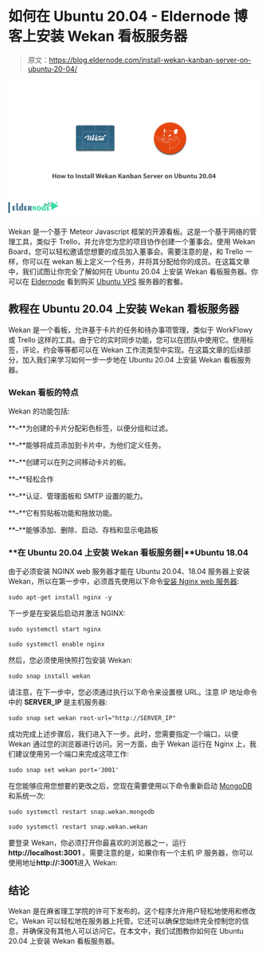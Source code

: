 # 如何在 Ubuntu 20.04 - Eldernode 博客上安装 Wekan 看板服务器

> 原文：<https://blog.eldernode.com/install-wekan-kanban-server-on-ubuntu-20-04/>

![How to Install Wekan Kanban Server on Ubuntu 20.04](img/904b278298294a6f12cde643974d6a09.png)

Wekan 是一个基于 Meteor Javascript 框架的开源看板。这是一个基于网络的管理工具，类似于 Trello，并允许您为您的项目协作创建一个董事会。使用 Wekan Board，您可以轻松邀请您想要的成员加入董事会。需要注意的是，和 Trello 一样，你可以在 wekan 板上定义一个任务，并将其分配给你的成员。在这篇文章中，我们试图让你完全了解如何在 Ubuntu 20.04 上安装 Wekan 看板服务器。你可以在 [Eldernode](https://eldernode.com/) 看到购买 [Ubuntu VPS](https://eldernode.com/ubuntu-vps/) 服务器的套餐。

## **教程在 Ubuntu 20.04 上安装 Wekan 看板服务器**

Wekan 是一个看板，允许基于卡片的任务和待办事项管理，类似于 WorkFlowy 或 Trello 这样的工具。由于它的实时同步功能，您可以在团队中使用它。使用标签，评论，约会等等都可以在 Wekan 工作流类型中实现。在这篇文章的后续部分，加入我们来学习如何一步一步地在 Ubuntu 20.04 上安装 Wekan 看板服务器。

### **Wekan 看板的特点**

Wekan 的功能包括:

**–**为创建的卡片分配彩色标签，以便分组和过滤。

**–**能够将成员添加到卡片中，为他们定义任务。

**–**创建可以在列之间移动卡片的板。

**–**轻松合作

**–**认证、管理面板和 SMTP 设置的能力。

**–**它有剪贴板功能和拖放功能。

**–**能够添加、删除、启动、存档和显示电路板

### **在 Ubuntu 20.04 上安装 Wekan 看板服务器|**Ubuntu 18.04

由于必须安装 NGINX web 服务器才能在 Ubuntu 20.04、18.04 服务器上安装 Wekan，所以在第一步中，必须首先使用以下命令[安装 Nginx web 服务器](https://blog.eldernode.com/install-nginx-on-ubuntu-20-04-lts/):

```
sudo apt-get install nginx -y
```

下一步是在安装后启动并激活 NGINX:

```
sudo systemctl start nginx
```

```
sudo systemctl enable nginx
```

然后，您必须使用快照打包安装 Wekan:

```
sudo snap install wekan
```

请注意，在下一步中，您必须通过执行以下命令来设置根 URL。注意 IP 地址命令中的 **SERVER_IP** 是主机服务器:

```
sudo snap set wekan root-url="http://SERVER_IP"
```

成功完成上述步骤后，我们进入下一步。此时，您需要指定一个端口，以便 Wekan 通过您的浏览器进行访问。另一方面，由于 Wekan 运行在 Nginx 上，我们建议使用另一个端口来完成这项工作:

```
sudo snap set wekan port='3001'
```

在您能够应用您想要的更改之后，您现在需要使用以下命令重新启动 [MongoDB](https://blog.eldernode.com/install-mongodb-ubuntu-20/) 和系统一次:

```
sudo systemctl restart snap.wekan.mongodb
```

```
sudo systemctl restart snap.wekan.wekan
```

要登录 Wekan，你必须打开你最喜欢的浏览器之一，运行 **http://localhost:3001** 。需要注意的是，如果你有一个主机 IP 服务器，你可以使用地址**http://<SERVER _ IP>:3001**进入 Wekan:

## 结论

Wekan 是在麻省理工学院的许可下发布的。这个程序允许用户轻松地使用和修改它。Wekan 可以轻松地在服务器上托管。它还可以确保您始终完全控制您的信息，并确保没有其他人可以访问它。在本文中，我们试图教你如何在 Ubuntu 20.04 上安装 Wekan 看板服务器。